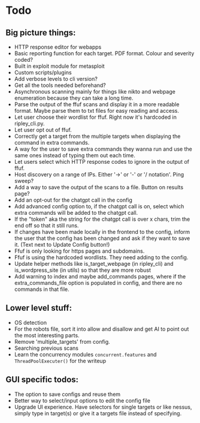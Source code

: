 # Todo

## Big picture things:
- HTTP response editor for webapps
- Basic reporting function for each target. PDF format. Colour and severity coded?
- Built in exploit module for metasploit
- Custom scripts/plugins
- Add verbose levels to cli version?
- Get all the tools needed beforehand?
- Asynchronous scanning mainly for things like nikto and webpage enumeration because they can take a long time.
- Parse the output of the ffuf scans and display it in a more readable format. Maybe parse them to txt files for easy reading and access.
- Let user choose their wordlist for ffuf. Right now it's hardcoded in ripley_cli.py.
- Let user opt out of ffuf.
- Correctly get a target from the multiple targets when displaying the command in extra commands.
- A way for the user to save extra commands they wanna run and use the same ones instead of typing them out each time.
- Let users select which HTTP response codes to ignore in the output of ffuf.
- Host discovery on a range of IPs. Either '->' or '-' or '/ notation'. Ping sweep?
- Add a way to save the output of the scans to a file. Button on results page?
- Add an opt-out for the chatgpt call in the config
- Add advanced config option to, if the chatgpt call is on, select which extra commands will be added to the chatgpt call.
- If the "token" aka the string for the chatgpt call is over x chars, trim the end off so that it still runs.
- If changes have been made locally in the frontend to the config, inform the user that the config has been changed and ask if they want to save it. (Text next to Update Config button!)
- Ffuf is only looking for https pages and subdomains.
- Ffuf is using the hardcoded wordlists. They need adding to the config.
- Update helper methods like is_target_webpage (in ripley_cli) and is_wordpress_site (in utils) so that they are more robust
- Add warning to index and maybe add_commands pages, where if the extra_commands_file option is populated in config, and there are no commands in that file.

## Lower level stuff:
- OS detection
- For the robots file, sort it into allow and disallow and get AI to point out the most interesting parts. 
- Remove 'multiple_targets' from config.
- Searching previous scans
- Learn the concurrency modules `concurrent.features` and `ThreadPoolExecuter()` for the writeup

## GUI specific todos:
- The option to save configs and reuse them
- Better way to select/input options to edit the config file
- Upgrade UI experience. Have selectors for single targets or like nessus, simply type in target(s) or give it a targets file instead of specifying.
